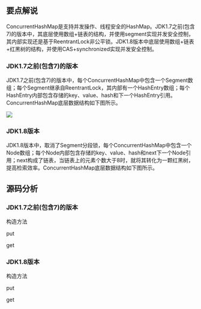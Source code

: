 ## 要点解说
ConcurrentHashMap是支持并发操作、线程安全的HashMap。JDK1.7之前(包含7)的版本中，其底层使用数组+链表的结构，并使用segment实现并发安全控制，其内部实现还是基于ReentrantLock非公平锁。JDK1.8版本中底层使用数组+链表+红黑树的结构，并使用CAS+synchronized实现并发安全控制。

### JDK1.7之前(包含7)的版本
JDK1.7之前(包含7)的版本中，每个ConcurrentHashMap中包含一个Segment数组；每个Segment继承自ReentrantLock，其内部有一个HashEntry数组；每个HashEntry内部包含存储的key、value、hash和下一个HashEntry引用。ConcurrentHashMap底层数据结构如下图所示。

![](https://github.com/wind7rui/HighConcurrency/blob/master/ConcurrentHashMap1.7.png)

### JDK1.8版本
JDK1.8版本中，取消了Segment分段锁，每个ConcurrentHashMap中包含一个Node数组；每个Node内部包含存储的key、value、hash和next下一个Node引用；next构成了链表，当链表上的元素个数大于8时，就将其转化为一颗红黑树，提高检索效率。ConcurrentHashMap底层数据结构如下图所示。

## 源码分析

### JDK1.7之前(包含7)的版本

构造方法

put

get

### JDK1.8版本

构造方法

put

get
